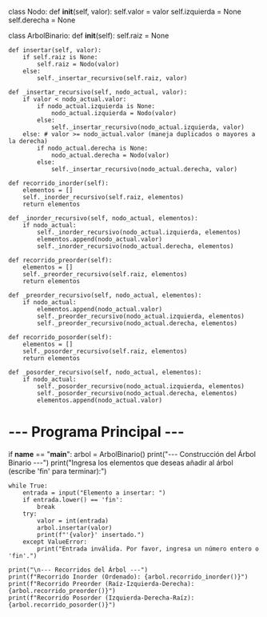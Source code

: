 class Nodo:
    def __init__(self, valor):
        self.valor = valor
        self.izquierda = None
        self.derecha = None

class ArbolBinario:
    def __init__(self):
        self.raiz = None

    def insertar(self, valor):
        if self.raiz is None:
            self.raiz = Nodo(valor)
        else:
            self._insertar_recursivo(self.raiz, valor)

    def _insertar_recursivo(self, nodo_actual, valor):
        if valor < nodo_actual.valor:
            if nodo_actual.izquierda is None:
                nodo_actual.izquierda = Nodo(valor)
            else:
                self._insertar_recursivo(nodo_actual.izquierda, valor)
        else: # valor >= nodo_actual.valor (maneja duplicados o mayores a la derecha)
            if nodo_actual.derecha is None:
                nodo_actual.derecha = Nodo(valor)
            else:
                self._insertar_recursivo(nodo_actual.derecha, valor)

    def recorrido_inorder(self):
        elementos = []
        self._inorder_recursivo(self.raiz, elementos)
        return elementos

    def _inorder_recursivo(self, nodo_actual, elementos):
        if nodo_actual:
            self._inorder_recursivo(nodo_actual.izquierda, elementos)
            elementos.append(nodo_actual.valor)
            self._inorder_recursivo(nodo_actual.derecha, elementos)

    def recorrido_preorder(self):
        elementos = []
        self._preorder_recursivo(self.raiz, elementos)
        return elementos

    def _preorder_recursivo(self, nodo_actual, elementos):
        if nodo_actual:
            elementos.append(nodo_actual.valor)
            self._preorder_recursivo(nodo_actual.izquierda, elementos)
            self._preorder_recursivo(nodo_actual.derecha, elementos)

    def recorrido_posorder(self):
        elementos = []
        self._posorder_recursivo(self.raiz, elementos)
        return elementos

    def _posorder_recursivo(self, nodo_actual, elementos):
        if nodo_actual:
            self._posorder_recursivo(nodo_actual.izquierda, elementos)
            self._posorder_recursivo(nodo_actual.derecha, elementos)
            elementos.append(nodo_actual.valor)

# --- Programa Principal ---
if __name__ == "__main__":
    arbol = ArbolBinario()
    print("--- Construcción del Árbol Binario ---")
    print("Ingresa los elementos que deseas añadir al árbol (escribe 'fin' para terminar):")

    while True:
        entrada = input("Elemento a insertar: ")
        if entrada.lower() == 'fin':
            break
        try:
            valor = int(entrada)
            arbol.insertar(valor)
            print(f"'{valor}' insertado.")
        except ValueError:
            print("Entrada inválida. Por favor, ingresa un número entero o 'fin'.")

    print("\n--- Recorridos del Árbol ---")
    print(f"Recorrido Inorder (Ordenado): {arbol.recorrido_inorder()}")
    print(f"Recorrido Preorder (Raíz-Izquierda-Derecha): {arbol.recorrido_preorder()}")
    print(f"Recorrido Posorder (Izquierda-Derecha-Raíz): {arbol.recorrido_posorder()}")
